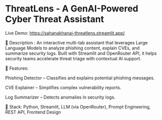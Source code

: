 # ThreatLens - A GenAI-Powered Cyber Threat Assistant

Live Demo:
https://sahanakhanai-threatlens.streamlit.app/

📌 Description :
An interactive multi-tab assistant that leverages Large Language Models to analyze phishing content, explain CVEs, and summarize security logs. Built with Streamlit and OpenRouter API, it helps security teams accelerate threat triage with contextual AI support.

🧠 Features:

Phishing Detector – Classifies and explains potential phishing messages.

CVE Explainer – Simplifies complex vulnerability reports.

Log Summarizer – Detects anomalies in security logs.

🔧 Stack: Python, Streamlit, LLM (via OpenRouter), Prompt Engineering, REST API, Frontend Design
